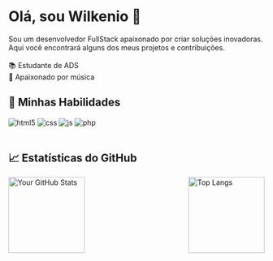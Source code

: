 # Olá, sou Wilkenio 👋

Sou um desenvolvedor FullStack apaixonado por criar soluções inovadoras. Aqui você encontrará alguns dos meus projetos e contribuições.
<br><br> 📚 Estudante de ADS <br>
🎸 Apaixonado por música
## 🚀 Minhas Habilidades
<div style="display: inline_block">
  <img  align="center" alt="html5" src="https://img.shields.io/badge/HTML5-E34F26?style=for-the-badge&logo=html5&logoColor=white" />
  <img align="center" alt="css" src="https://img.shields.io/badge/CSS3-1572B6?style=for-the-badge&logo=css3&logoColor=white" />
  <img align="center" alt="js" src="https://img.shields.io/badge/JavaScript-F7DF1E?style=for-the-badge&logo=javascript&logoColor=black" />
  <img align="center" alt="php" src="https://img.shields.io/badge/php-7053f3?style=for-the-badge&logo=php&logoColor=white" />
</div><br/>

## 📈 Estatísticas do GitHub
<div style="display: flex; justify-content: space-between;">
  <img src="https://github-readme-stats.vercel.app/api?username=wilkenio&show_icons=true&theme=dark" alt="Your GitHub Stats" height="150px"/>
  <img src="https://github-readme-stats.vercel.app/api/top-langs/?username=wilkenio&layout=compact&theme=dark" alt="Top Langs" height="150px"/>
</div>

<!--## 🌟 Projetos em Destaque
- [**Projeto 1**](https://github.com/seu-usuario/projeto1) - Breve descrição do projeto.
- [**Projeto 2**](https://github.com/seu-usuario/projeto2) - Breve descrição do projeto.-->

